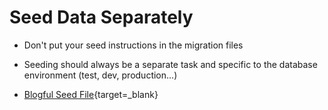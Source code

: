 # Seed Data Separately

* Don't put your seed instructions in the migration files

* Seeding should always be a separate task and specific to the database environment (test, dev, production...)

* [Blogful Seed File](https://raw.githubusercontent.com/Thinkful-Ed/blogful-api/get-articles/seeds/seed.blogful_articles.sql){target=_blank}
